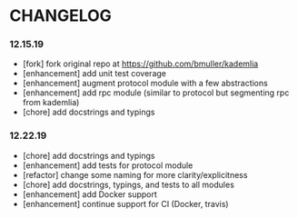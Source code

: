 # CHANGELOG

### 12.15.19
- [fork] fork original repo at https://github.com/bmuller/kademlia
- [enhancement] add unit test coverage
- [enhancement] augment protocol module with a few abstractions
- [enhancement] add rpc module (similar to protocol but segmenting rpc from kademlia)
- [chore] add docstrings and typings

### 12.22.19
- [chore] add docstrings and typings
- [enhancement] add tests for protocol module
- [refactor] change some naming for more clarity/explicitness
- [chore] add docstrings, typings, and tests to all modules
- [enhancement] add Docker support
- [enhancement] continue support for CI (Docker, travis)
